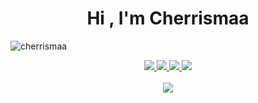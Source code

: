 <h1 align="center">Hi , I'm Cherrismaa</h1>
<p align="left"> <img src="https://komarev.com/ghpvc/?username=cherrismaa&label=Profile%20views&color=0e75b6&style=flat" alt="cherrismaa" /> </p>

<div align="center"> 
  <a href="mailto:cherrismaa@gmail.com">
    <img src="https://img.shields.io/badge/Gmail-333333?style=for-the-badge&logo=gmail&logoColor=red" />
  </a>
  <a href="https://linkedin.com/in/cherrismaa/" target="_blank">
    <img src="https://img.shields.io/badge/LinkedIn-0077B5?style=for-the-badge&logo=linkedin&logoColor=white" target="_blank" />
  </a>
  <a href="[https://github.com/cherrismaa](https://drive.google.com/file/d/113wnDP1m2YWup3yU_B0En8NOVX62GE4S/view?usp=sharing](https://drive.google.com/file/d/113wnDP1m2YWup3yU_B0En8NOVX62GE4S/view?usp=sharing)" target="_blank">
     <img src="https://img.shields.io/badge/Portfolio-FF5722?style=for-the-badge&logo=todoist&logoColor=white" target="_blank" /> <!-- sqlite, safari, google-chrome are other good icon options -->
  </a>
    <a href="https://codechef.com/cherrismaa" target="_blank">
    <img src="https://img.shields.io/badge/CodeChef-5B4638?style=for-the-badge&logo=codechef&logoColor=white" target="_blank" />
  </a>
</div>

<br/>
<div align="center">
    <img src="https://skillicons.dev/icons?i=html,css,vscode,github,python,java,c,mysql" />
</div>

<br/>
